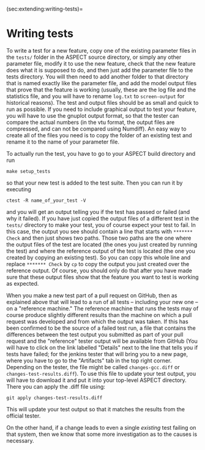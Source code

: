 (sec:extending:writing-tests)=
# Writing tests

To write a test for a new feature, copy one of the existing parameter files in
the `tests/` folder in the ASPECT source
directory, or simply any other parameter file, modify it to use the new
feature, check that the new feature does what it is supposed to do, and then
just add the parameter file to the tests directory. You will then need to add
another folder to that directory that is named exactly like the parameter
file, and add the model output files that prove that the feature is working
(usually, these are the log file and the statistics file, and you will have to
rename `log.txt` to `screen-output` for historical reasons). The test and
output files should be as small and quick to run as possible. If you need to
include graphical output to test your feature, you will have to use the
gnuplot output format, so that the tester can compare the actual numbers (in
the vtu format, the output files are compressed, and can not be compared using
Numdiff). An easy way to create all of the files you need is to copy the
folder of an existing test and rename it to the name of your parameter file.

To actually run the test, you have to go to your
ASPECT build directory and run

``` ksh
make setup_tests
```

so that your new test is added to the test suite. Then you can run it by
executing

``` ksh
ctest -R name_of_your_test -V
```

and you will get an output telling you if the test has passed or failed (and
why it failed). If you have just copied the output files of a different test
in the `tests/` directory to make your test, you of course expect your test to
fail. In this case, the output you see should contain a line that starts with
`******* Check` and then just shows two paths. Those two paths are the one
where the output files of the test are located (the ones you just created by
running the test) and where the reference output of the test is located (the
one you created by copying an existing test). So you can copy this whole line
and replace `******* Check` by `cp` to copy the output you just created over
the reference output. Of course, you should only do that after you have made
sure that these output files show that the feature you want to test is working
as expected.

When you make a new test part of a pull request on GitHub, then as explained
above that will lead to a run of all tests &ndash; including your new one
&ndash; on a "reference machine." The reference machine that runs
the tests may of course produce slightly different results than the machine on
which a pull request was developed and from which the output was taken. If
this has been confirmed to be the source of a failed test run, a file that
contains the differences between the test output you submitted as part of your
pull request and the "reference" tester output will be available
from GitHub (You will have to click on the link labelled "Details"
next to the line that tells you if tests have failed; for the jenkins tester
that will bring you to a new page, where you have to go to the
"Artifacts" tab in the top right corner. Depending on the tester,
the file might be called `changes-gcc.diff` or `changes-test-results.diff`).
To use this file to update your test output, you will have to download it and
put it into your top-level ASPECT directory.
There you can apply the .diff file using:

``` ksh
git apply changes-test-results.diff
```

This will update your test output so that it matches the results from the
official tester.

On the other hand, if a change leads to even a single *existing* test failing
on that system, then we know that some more investigation as to the causes is
necessary.
